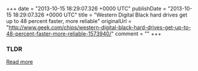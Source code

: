 +++
date = "2013-10-15 18:29:07.326 +0000 UTC"
publishDate = "2013-10-15 18:29:07.326 +0000 UTC"
title = "Western Digital Black hard drives get up to 48 percent faster, more reliable"
originalUrl = "http://www.geek.com/chips/western-digital-black-hard-drives-get-up-to-48-percent-faster-more-reliable-1573940/"
comment = ""
+++

### TLDR



[Read more](http://www.geek.com/chips/western-digital-black-hard-drives-get-up-to-48-percent-faster-more-reliable-1573940/)
